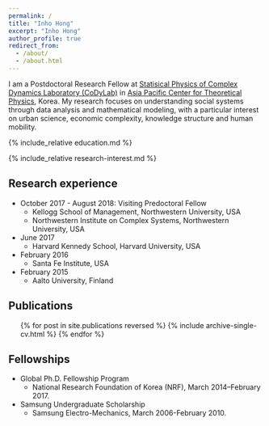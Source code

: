 ```yaml
---
permalink: /
title: "Inho Hong"
excerpt: "Inho Hong"
author_profile: true
redirect_from: 
  - /about/
  - /about.html
---
```


I am a Postdoctoral Research Fellow at [Statisical Physics of Complex Dynamics Laboratory (CoDyLab)](https://sites.google.com/site/codylab2/) in [Asia Pacific Center for Theoretical Physics](https://www.apctp.org/main/index.php), Korea. My research focuses on understanding social systems through data analysis and mathematical modeling, with a particular interest on urban science, economic complexity, knowledge structure and human mobility.

{% include_relative education.md %}

{% include_relative research-interest.md %}

Research experience
------
* October 2017 - August 2018: Visiting Predoctoral Fellow
  * Kellogg School of Management, Northwestern University, USA
  * Northwestern Institute on Complex Systems, Northwestern University, USA
* June 2017
  * Harvard Kennedy School, Harvard University, USA
* February 2016
  * Santa Fe Institute, USA
* February 2015
  * Aalto University, Finland

Publications
------
  <ul>{% for post in site.publications reversed %}
    {% include archive-single-cv.html %}
  {% endfor %}</ul>

Fellowships
------
* Global Ph.D. Fellowship Program
  * National Research Foundation of Korea (NRF), March 2014–February 2017.
* Samsung Undergraduate Scholarship
  * Samsung Electro-Mechanics, March 2006-February 2010.
